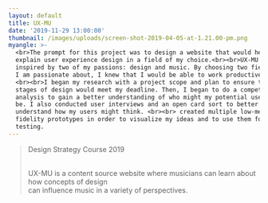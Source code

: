 ```yaml
---
layout: default
title: UX-MU
date: '2019-11-29 13:00:00'
thumbnail: /images/uploads/screen-shot-2019-04-05-at-1.21.00-pm.png
myangle: >-
  <br>The prompt for this project was to design a website that would help
  explain user experience design in a field of my choice.<br><br>UX-MU was
  inspired by two of my passions: design and music. By choosing two fields that
  I am passionate about, I knew that I would be able to work productively.
  <br><br>I began my research with a project scope and plan to ensure that my
  stages of design would meet my deadline. Then, I began to do a competitive
  analysis to gain a better understanding of who might my potential users would
  be. I also conducted user interviews and an open card sort to better
  understand how my users might think. <br><br> created multiple low-medium
  fidelity prototypes in order to visualize my ideas and to use them for user
  testing.
---
```

> Design Strategy Course 2019
>
> <br>UX-MU is a content source website where musicians can learn about how concepts of design <br>can influence music in a variety of perspectives.
